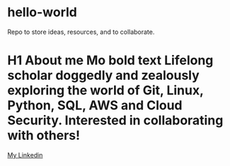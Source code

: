 # hello-world
Repo to store ideas, resources, and to collaborate.
# H1 About me Mo **bold text** Lifelong scholar doggedly and zealously exploring the world of Git, Linux, Python, SQL, AWS and Cloud Security. Interested in collaborating with others!
[My Linkedin](https://www.linkedin.com/in/muriah-okwelogu)
